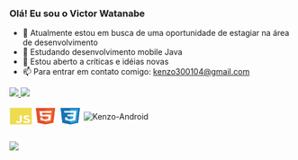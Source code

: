 ### Olá! Eu sou o Victor Watanabe

- 🔭 Atualmente estou em busca de uma oportunidade de estagiar na área de desenvolvimento
- 🌱 Estudando desenvolvimento mobile Java
- 🤔 Estou aberto a críticas e idéias novas
- 📫 Para entrar em contato comigo: kenzo300104@gmail.com
<div>
  <a href="https://www.linkedin.com/in/victor-kenzo-nobre-watanabe-009767265">
    <img height="180em" src="https://github-readme-stats.vercel.app/api?username=kenzo3001&show_icons=true&theme=dark" />
    <img height="180em" src="https://github-readme-stats.vercel.app/api/top-langs/?username=kenzo3001&layout=compact&theme=dark" />
  </a>
</div>
<div style="display: inline_block"><br>
  <img align="center" alt="Kenzo-Js" height="30" width="40" src="https://raw.githubusercontent.com/devicons/devicon/master/icons/javascript/javascript-plain.svg">
  <img align="center" alt="Kenzo-HTML" height="30" width="40" src="https://raw.githubusercontent.com/devicons/devicon/master/icons/html5/html5-original.svg">
  <img align="center" alt="Kenzo-CSS" height="30" width="40" src="https://raw.githubusercontent.com/devicons/devicon/master/icons/css3/css3-original.svg">
  <img align="center" alt="Kenzo-Android" height="30" width="40" src="https://icongr.am/devicon/android-original.svg?size=120&color=00ff11">
</div>

##

 <a href="https://www.linkedin.com/in/victor-kenzo-nobre-watanabe-009767265" target="_blank"><img src="https://img.shields.io/badge/-LinkedIn-%230077B5?style=for-the-badge&logo=linkedin&logoColor=white" target="_blank"></a> 
